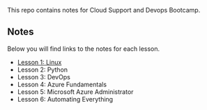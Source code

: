 
This repo contains notes for Cloud Support and Devops Bootcamp.

## Notes
Below you will find links to the notes for each lesson.

* [Lesson 1: Linux](1_intro.md)
* Lesson 2: Python
* Lesson 3: DevOps
* Lesson 4: Azure Fundamentals
* Lesson 5: Microsoft Azure Administrator
* Lesson 6: Automating Everything
